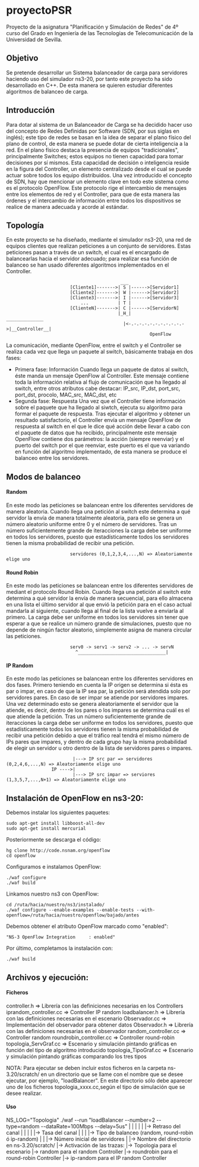 # proyectoPSR
Proyecto de la asignatura "Planificación y Simulación de Redes" de 4º curso del Grado en Ingeniería de las Tecnologías de Telecomunicación de la Universidad de Sevilla. 

## Objetivo
Se pretende desarrollar un Sistema balanceador de carga para servidores haciendo uso del simulador ns3-20, por tanto este proyecto ha sido desarrollado en C++. De esta manera se quieren estudiar diferentes algoritmos de balanceo de carga.

## Introducción
Para dotar al sistema de un Balanceador de Carga se ha decidido hacer uso del concepto de Redes Definidas por Software (SDN, por sus siglas en inglés); este tipo de redes se basan en la idea de separar el plano físico del plano de control, de esta manera se puede dotar de cierta inteligencia a la red. 
En el plano físico destaca la presencia de equipos "tradicionales", principalmente Switches; estos equipos no tienen capacidad para tomar decisiones por sí mismos. Esta capacidad de decisión o inteligencia reside en la figura del Controller, un elemento centralizado desde el cual se puede actuar sobre todos los equipo distribuidos. Una vez introducido el concepto de SDN, hay que mencionar un elemento clave en todo este sistema como es el protocolo OpenFlow. Este protocolo rige el intercambio de mensajes entre los elementos de red y el Controller, para que de esta manera las órdenes y el intercambio de información entre todos los dispositivos se realice de manera adecuada y acorde al estándar.

## Topología
En este proyecto se ha diseñado, mediante el simulador ns3-20, una red de equipos clientes que realizan peticiones a un conjunto de servidores. Estas peticiones pasan a través de un switch, el cual es el encargado de balancearlas hacia el servidor adecuado; para realizar esa función de balanceo se han usado diferentes algoritmos implementados en el Controller.

                                               ___
                            [Cliente1]------->| S |------>[Servidor1]
                            [Cliente2]------->| W |------>[Servidor2]
                            [Cliente3]------->| I |------>[Servidor3]
                                ...           | T |
                            [ClienteN]------->| C |------>[ServidorN]
                                              |_H_|                      ______________
                                                |<-.-.-.-.-.-.-.-.-.-.->|__Controller__|
                                                          OpenFlow

La comunicación, mediante OpenFlow, entre el switch y el Controller se realiza cada vez que llega un paquete al switch, básicamente trabaja en dos fases:
- Primera fase: Información
  Cuando llega un paquete de datos al switch, éste manda un mensaje OpenFlow al Controller. Este mensaje contiene toda la información relativa al flujo de comunicación que ha llegado al switch, entre otros atributos cabe destacar: IP_src, IP_dst, port_src, port_dst, procolo, MAC_src, MAC_dst, etc
- Segunda fase: Respuesta
  Una vez que el Controller tiene información sobre el paquete que ha llegado al siwtch, ejecuta su algoritmo para formar el paquete de respuesta. Tras ejecutar el algoritmo y obtener un resultado satisfactorio, el Controller envía un mensaje OpenFlow de respuesta al switch en el que le dice qué acción debe llevar a cabo con el paquete de datos que ha recibido, principalmente este mensaje OpenFlow contiene dos parámetros: la acción (siempre reenviar) y el puerto del switch por el que reenviar, este puerto es el que va variando en función del algoritmo implementado, de esta manera se produce el balanceo entre los servidores.

## Modos de balanceo                                                    
#### Random
En este modo las peticiones se balancean entre los diferentes servidores de manera aleatoria. Cuando llega una petición al switch este determina a qué servidor la envía de manera totalmente aleatoria, para ello se genera un número aleatorio uniforme entre 0 y el número de servidores.
Tras un número suficientemente grande de iteracciones la carga debe ser uniforme en todos los servidores, puesto que estadísticamente todos los servidores tienen la misma probabilidad de recibir una petición.

                            servidores (0,1,2,3,4,...,N) => Aleatoriamente elige uno

#### Round Robin
En este modo las peticiones se balancean entre los diferentes servidores de mediant el protocolo Round Robin. Cuando llega una petición al switch este determina a qué servidor la envía de manera secuencial, para ello almacena en una lista el último servidor al que envió la petición para en el caso actual mandarla al siguiente, cuando llega al final de la lista vuelve a enviarla al primero.
La carga debe ser uniforme en todos los servidores sin tener que esperar a que se realice un número grande de simulaciones, puesto que no depende de ningún factor aleatorio, simplemente asigna de manera circular las peticiones.

                            serv0 -> serv1 -> serv2 -> ... -> servN
                              ^_________________________________|

#### IP Random
En este modo las peticiones se balancean entre los diferentes servidores en dos fases. Primero teniendo en cuenta la IP origen se determina si ésta es par o impar, en caso de que la IP sea par, la petición será atendida solo por servidores pares. En caso de ser impar se atiende por servidores impares. Una vez determinado esto se genera aleatoriamente el servidor que la atiende, es decir, dentro de los pares o los impares se determina cuál es el que atiende la petición.
Tras un número suficientemente grande de iteracciones la carga debe ser uniforme en todos los servidores, puesto que estadísticamente todos los servidores tienen la misma probabilidad de recibir una petición debido a que el tráfico real tendrá el mismo número de IPs pares que impares, y dentro de cada grupo hay la misma probabilidad de elegir un servidor u otro dentro de la lista de servidores pares o impares.

                             |---> IP src par => servidores (0,2,4,6,...,N) => Aleatoriamente elige uno
                     IP ---->|
                             |---> IP src impar => serviores (1,3,5,7,...,N+1) => Aleatoriamente elige uno

## Instalación de OpenFlow en ns3-20:
Debemos instalar los siguientes paquetes:

    sudo apt-get install libboost-all-dev
    sudo apt-get install mercurial

Posteriormente se descarga el código:

    hg clone http://code.nsnam.org/openflow
    cd openflow

Configuramos e instalamos OpenFlow:

    ./waf configure
    ./waf build

Linkamos nuestro ns3 con OpenFlow:

    cd /ruta/hacia/nuestro/ns3/instalado/
    ./waf configure --enable-examples --enable-tests --with-openflow=/ruta/hacia/nuestro/openflow/bajado/antes

Debemos obtener el atributo OpenFlow marcado como "enabled":

    "NS-3 OpenFlow Integration     : enabled"

Por último, completamos la instalación con:

    ./waf build

## Archivos y ejecución:
#### Ficheros
controller.h => Librería con las definiciones necesarias en los Controllers
iprandom_controller.cc  => Controller IP random
loadbalancer.h => Librería con las definiciones necesarias en el escenario
Observador.cc => Implementación del observador para obtener datos
Observador.h  => Librería con las definiciones necesarias en el observador
random_controller.cc => Controller random
roundrobin_controller.cc => Controller round-robin
topologia_ServGraf.cc => Escenario y simulación pintando gráficas en función del tipo de algoritmo introducido
topologia_TipoGraf.cc => Escenario y simulación pintando gráficas comparando los tres tipos

NOTA: Para ejecutar se deben incluir estos ficheros en la carpeta ns-3.20/scratch/ en un directorio que se llame con el nombre que se desee ejecutar, por ejemplo, "loadBalancer". En este directorio sólo debe aparecer uno de los ficheros topologia_xxxx.cc,según el tipo de simulación que se desee realizar.

#### Uso
NS_LOG="Topologia" ./waf --run "loadBalancer --number=2 --type=random --dataRate=100Mbps --delay=5us"
        |                          |            |            |                  |              |-> Retraso del canal
        |                          |            |            |                  |-> Tasa del canal
        |                          |            |            |-> Tipo de balanceo (random, round-robin ó ip-random)
        |                          |            |-> Número inicial de servidores
        |                          |-> Nombre del directorio en ns-3.20/scratch/
        |-> Activación de las trazas:
                  |-> Topologia para el escenario
                  |-> random para el random Controller
                  |-> roundrobin para el round-robin Controller
                  |-> ip-random para el IP random Controller
